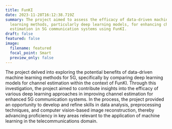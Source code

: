 ```yaml
---
title: FunKI
date: 2023-11-28T16:12:38.719Z
summary: The project aimed to assess the efficacy of data-driven machine
  learning methods, particularly deep learning models, for enhancing channel
  estimation in 5G communication systems using FunKI.
draft: false
featured: false
image:
  filename: featured
  focal_point: Smart
  preview_only: false
---
```

The project delved into exploring the potential benefits of data-driven machine learning methods for 5G, specifically by comparing deep learning models for channel estimation within the context of FunKI. Through this investigation, the project aimed to contribute insights into the efficacy of various deep learning approaches in improving channel estimation for enhanced 5G communication systems. In the process, the project provided an opportunity to develop and refine skills in data analysis, preprocessing techniques, and computer vision-based image reconstruction, thereby advancing proficiency in key areas relevant to the application of machine learning in the telecommunications domain.